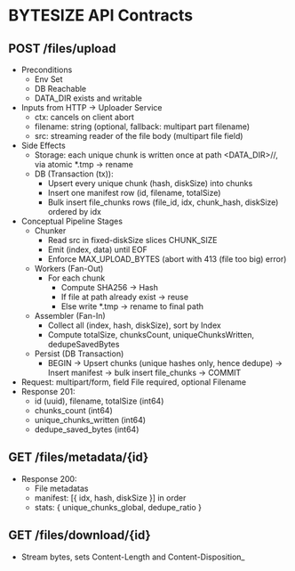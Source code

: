 # BYTESIZE API Contracts

## POST /files/upload
- Preconditions
  - Env Set
  - DB Reachable
  - DATA_DIR exists and writable
- Inputs from HTTP -> Uploader Service
  - ctx: cancels on client abort
  - filename: string (optional, fallback: multipart part filename)
  - src: streaming reader of the file body (multipart file field)
- Side Effects
  - Storage: each unique chunk is written once at path <DATA_DIR>/<first2hex>/<fullhash>, via atomic *.tmp -> rename
  - DB (Transaction (tx)):
    - Upsert every unique chunk (hash, diskSize) into chunks
    - Insert one manifest row (id, filename, totalSize)
    - Bulk insert file_chunks rows (file_id, idx, chunk_hash, diskSize) ordered by idx
- Conceptual Pipeline Stages
  - Chunker
    - Read src in fixed-diskSize slices CHUNK_SIZE
    - Emit (index, data) until EOF
    - Enforce MAX_UPLOAD_BYTES (abort with 413 (file too big) error)
  - Workers (Fan-Out)
    - For each chunk
      - Compute SHA256 -> Hash
      - If file at path already exist -> reuse
      - Else write *.tmp -> rename to final path
  - Assembler (Fan-In)
    - Collect all (index, hash, diskSize), sort by Index
    - Compute totalSize, chunksCount, uniqueChunksWritten, dedupeSavedBytes
  - Persist (DB Transaction)
    - BEGIN -> Upsert chunks (unique hashes only, hence dedupe) -> Insert manifest -> bulk insert file_chunks -> COMMIT
- Request: multipart/form, field File required, optional Filename
- Response 201:
  - id (uuid), filename, totalSize (int64)
  - chunks_count (int64)
  - unique_chunks_written (int64)
  - dedupe_saved_bytes (int64)

## GET /files/metadata/{id}
- Response 200:
  - File metadatas
  - manifest: [{ idx, hash, diskSize }] in order
  - stats: { unique_chunks_global, dedupe_ratio }

## GET /files/download/{id}
- Stream bytes, sets Content-Length and Content-Disposition_
